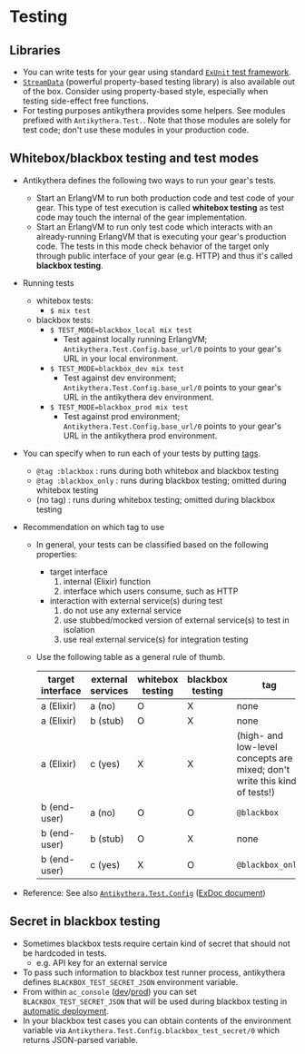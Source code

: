 # Testing

## Libraries

- You can write tests for your gear using standard [`ExUnit` test framework](http://elixir-lang.org/docs/stable/ex_unit/ExUnit.html).
- [`StreamData`](https://github.com/whatyouhide/stream_data) (powerful property-based testing library) is also available out of the box.
  Consider using property-based style, especially when testing side-effect free functions.
- For testing purposes antikythera provides some helpers.
  See modules prefixed with `Antikythera.Test.`.
  Note that those modules are solely for test code; don't use these modules in your production code.

## Whitebox/blackbox testing and test modes

- Antikythera defines the following two ways to run your gear's tests.
    - Start an ErlangVM to run both production code and test code of your gear.
      This type of test execution is called **whitebox testing** as test code may touch the internal of the gear implementation.
    - Start an ErlangVM to run only test code which interacts with an already-running ErlangVM that is executing your gear's production code.
      The tests in this mode check behavior of the target only through public interface of your gear (e.g. HTTP) and thus it's called **blackbox testing**.
- Running tests
    - whitebox tests:
        - `$ mix test`
    - blackbox tests:
        - `$ TEST_MODE=blackbox_local mix test`
            - Test against locally running ErlangVM; `Antikythera.Test.Config.base_url/0` points to your gear's URL in your local environment.
        - `$ TEST_MODE=blackbox_dev mix test`
            - Test against dev environment; `Antikythera.Test.Config.base_url/0` points to your gear's URL in the antikythera dev environment.
        - `$ TEST_MODE=blackbox_prod mix test`
            - Test against prod environment; `Antikythera.Test.Config.base_url/0` points to your gear's URL in the antikythera prod environment.
- You can specify when to run each of your tests by putting [tags](https://hexdocs.pm/ex_unit/ExUnit.Case.html#module-tags).
    - `@tag :blackbox` : runs during both whitebox and blackbox testing
    - `@tag :blackbox_only` : runs during blackbox testing; omitted during whitebox testing
    - (no tag) : runs during whitebox testing; omitted during blackbox testing
- Recommendation on which tag to use
    - In general, your tests can be classified based on the following properties:
        - target interface
            1. internal (Elixir) function
            2. interface which users consume, such as HTTP
        - interaction with external service(s) during test
            1. do not use any external service
            2. use stubbed/mocked version of external service(s) to test in isolation
            3. use real external service(s) for integration testing
    - Use the following table as a general rule of thumb.

      target interface | external services | whitebox testing | blackbox testing | tag
      ---------------- | ----------------- | ---------------- | ---------------- | ---
      a (Elixir)   | a (no)   | O | X | none
      a (Elixir)   | b (stub) | O | X | none
      a (Elixir)   | c (yes)  | X | X | (high- and low-level concepts are mixed; don't write this kind of tests!)
      b (end-user) | a (no)   | O | O | `@blackbox`
      b (end-user) | b (stub) | O | X | none
      b (end-user) | c (yes)  | X | O | `@blackbox_only`

- Reference: See also [`Antikythera.Test.Config`](../../lib/test/config.ex) ([ExDoc document](https://ac-console.solomondev.access-company.com/exdoc/antikythera/Antikythera.Test.Config.html))

## Secret in blackbox testing

- Sometimes blackbox tests require certain kind of secret that should not be hardcoded in tests.
    - e.g. API key for an external service
- To pass such information to blackbox test runner process, antikythera defines `BLACKBOX_TEST_SECRET_JSON` environment variable.
- From within `ac_console` ([dev](https://ac-console.solomondev.access-company.com)/[prod](https://ac-console.solomon.access-company.com))
  you can set `BLACKBOX_TEST_SECRET_JSON` that will be used during blackbox testing in [automatic deployment](./deployment.md).
- In your blackbox test cases you can obtain contents of the environment variable via
  `Antikythera.Test.Config.blackbox_test_secret/0` which returns JSON-parsed variable.
